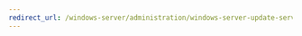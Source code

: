 ```yaml
---
redirect_url: /windows-server/administration/windows-server-update-services/deploy/2-configure-wsus.md
---
```

